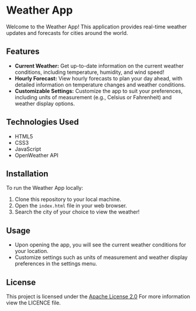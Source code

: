 # Weather App

Welcome to the Weather App! This application provides real-time weather updates and forecasts for cities around the world.

## Features

- **Current Weather:** Get up-to-date information on the current weather conditions, including temperature, humidity, and wind speed!
- **Hourly Forecast:** View hourly forecasts to plan your day ahead, with detailed information on temperature changes and weather conditions.
- **Customizable Settings:** Customize the app to suit your preferences, including units of measurement (e.g., Celsius or Fahrenheit) and weather display options.

## Technologies Used

- HTML5
- CSS3
- JavaScript
- OpenWeather API

## Installation

To run the Weather App locally:

1. Clone this repository to your local machine.
2. Open the `index.html` file in your web browser.
3. Search the city of your choice to view the weather!

## Usage

- Upon opening the app, you will see the current weather conditions for your location.
- Customize settings such as units of measurement and weather display preferences in the settings menu.

## License

This project is licensed under the [Apache License 2.0](LICENSE) For more information view the LICENCE file.
